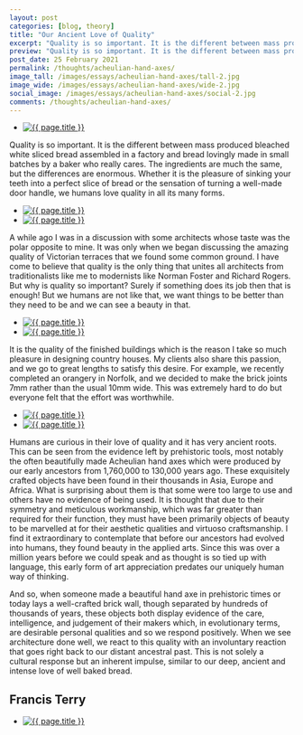 ```yaml
---
layout: post
categories: [blog, theory]
title: "Our Ancient Love of Quality"
excerpt: "Quality is so important. It is the different between mass produced bleached white sliced bread assembled in a factory and bread lovingly made in small batches by a baker who really cares. The ingredients are much the same, but the differences are enormous."
preview: "Quality is so important. It is the different between mass produced bleached white sliced bread assembled in a factory and bread lovingly made in small batches by a baker who really cares. The ingredients are much the same, but the differences are enormous."
post_date: 25 February 2021
permalink: /thoughts/acheulian-hand-axes/
image_tall: /images/essays/acheulian-hand-axes/tall-2.jpg
image_wide: /images/essays/acheulian-hand-axes/wide-2.jpg
social_image: /images/essays/acheulian-hand-axes/social-2.jpg
comments: /thoughts/acheulian-hand-axes/
---
```


<ul class="list">
	<li class="full">
		<a class="fancybox" rel="group" href="/images/essays/acheulian-hand-axes/01.jpg">
			<img class="lazy" src="/images/essays/acheulian-hand-axes/social.jpg" alt="{{ page.title }}" />
		</a>
	</li>
</ul>

Quality is so important. It is the different between mass produced bleached white sliced bread assembled in a factory and bread lovingly made in small batches by a baker who really cares. The ingredients are much the same, but the differences are enormous. Whether it is the pleasure of sinking your teeth into a perfect slice of bread or the sensation of turning a well-made door handle, we humans love quality in all its many forms. 

<ul class="list">
	<li class="half">
		<a class="fancybox" rel="group" href="/images/essays/acheulian-hand-axes/02.jpg">
			<img class="lazy" src="/images/essays/acheulian-hand-axes/thumbs/02.jpg" alt="{{ page.title }}" />
		</a>
	</li>
	<li class="half">
		<a class="fancybox" rel="group" href="/images/essays/acheulian-hand-axes/03.jpg">
			<img class="lazy" src="/images/essays/acheulian-hand-axes/thumbs/03.jpg" alt="{{ page.title }}" />
		</a>
	</li>
</ul>

A while ago I was in a discussion with some architects whose taste was the polar opposite to mine. It was only when we began discussing the amazing quality of Victorian terraces that we found some common ground. I have come to believe that quality is the only thing that unites all architects from traditionalists like me to modernists like Norman Foster and Richard Rogers. But why is quality so important? Surely if something does its job then that is enough! But we humans are not like that, we want things to be better than they need to be and we can see a beauty in that. 

<ul class="list">
	<li class="half">
		<a class="fancybox" rel="group" href="/images/essays/acheulian-hand-axes/04.jpg">
			<img class="lazy" src="/images/essays/acheulian-hand-axes/thumbs/04.jpg" alt="{{ page.title }}" />
		</a>
	</li>
	<li class="half">
		<a class="fancybox" rel="group" href="/images/essays/acheulian-hand-axes/05.jpg">
			<img class="lazy" src="/images/essays/acheulian-hand-axes/thumbs/05.jpg" alt="{{ page.title }}" />
		</a>
	</li>
</ul>

It is the quality of the finished buildings which is the reason I take so much pleasure in designing country houses. My clients also share this passion, and we go to great lengths to satisfy this desire. For example, we recently completed an orangery in Norfolk, and we decided to make the brick joints 7mm rather than the usual 10mm wide. This was extremely hard to do but everyone felt that the effort was worthwhile.

<ul class="list">
	<li class="half">
		<a class="fancybox" rel="group" href="/images/essays/acheulian-hand-axes/06.jpg">
			<img class="lazy" src="/images/essays/acheulian-hand-axes/06.jpg" alt="{{ page.title }}" />
		</a>
	</li>
	<li class="half">
		<a class="fancybox" rel="group" href="/images/essays/acheulian-hand-axes/07.jpg">
			<img class="lazy" src="/images/essays/acheulian-hand-axes/07.jpg" alt="{{ page.title }}" />
		</a>
	</li>
</ul>

Humans are curious in their love of quality and it has very ancient roots. This can be seen from the evidence left by prehistoric tools, most notably the often beautifully made Acheulian hand axes which were produced by our early ancestors from 1,760,000 to 130,000 years ago. These exquisitely crafted objects have been found in their thousands in Asia, Europe and Africa. What is surprising about them is that some were too large to use and others have no evidence of being used. It is thought that due to their symmetry and meticulous workmanship, which was far greater than required for their function, they must have been primarily objects of beauty to be marvelled at for their aesthetic qualities and virtuoso craftsmanship. I find it extraordinary to contemplate that before our ancestors had evolved into humans, they found beauty in the applied arts. Since this was over a million years before we could speak and as thought is so tied up with language, this early form of art appreciation predates our uniquely human way of thinking. 

And so, when someone made a beautiful hand axe in prehistoric times or today lays a well-crafted brick wall, though separated by hundreds of thousands of years, these objects both display evidence of the care, intelligence, and judgement of their makers which, in evolutionary terms, are desirable personal qualities and so we respond positively. When we see architecture done well, we react to this quality with an involuntary reaction that goes right back to our distant ancestral past. This is not solely a cultural response but an inherent impulse, similar to our deep, ancient and intense love of well baked bread.

## Francis Terry

<ul class="list">
	<li class="full">
		<a class="fancybox" rel="group" href="/images/essays/acheulian-hand-axes/08.jpg">
			<img class="lazy" src="/images/essays/acheulian-hand-axes/08.jpg" alt="{{ page.title }}" />
		</a>
	</li>
</ul>